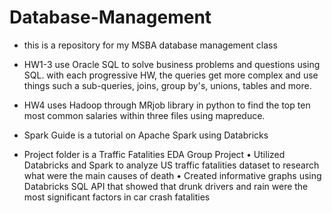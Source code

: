 # Database-Management

- this is a repository for my MSBA database management class

- HW1-3 use Oracle SQL to solve business problems and questions using SQL. with each progressive HW, the queries get more complex and use things such a sub-queries, joins, group by's, unions, tables and more. 

- HW4 uses Hadoop through MRjob library in python to find the top ten most common salaries within three files using mapreduce.

- Spark Guide is a tutorial on Apache Spark using Databricks 

- Project folder is a Traffic Fatalities EDA Group Project
  • Utilized Databricks and Spark to analyze US traffic fatalities dataset to research what were the main causes of death
  • Created informative graphs using Databricks SQL API that showed that drunk drivers and rain were the most significant factors in car crash fatalities

